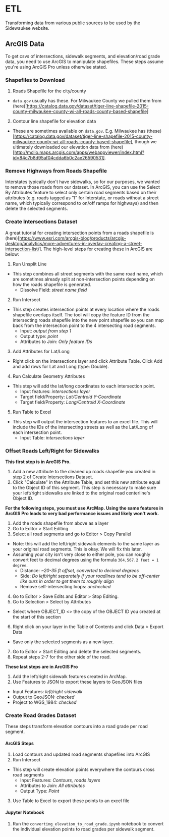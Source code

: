 # ETL
Transforming data from various public sources to be used by the Sidewaukee website.

## ArcGIS Data
To get csvs of intersections, sidewalk segments, and elevation/road grade data, you need to use ArcGIS to manipulate shapefiles. These steps assume you're using ArcGIS Pro unless otherwise stated.

### Shapefiles to Download
1. Roads Shapefile for the city/county
* `data.gov` usually has these. For Milwaukee County we pulled them from (here)[https://catalog.data.gov/dataset/tiger-line-shapefile-2015-county-milwaukee-county-wi-all-roads-county-based-shapefile]
2. Contour line shapefile for elevation data
* These are sometimes available on `data.gov`. E.g. Milwaukee has (these)[https://catalog.data.gov/dataset/tiger-line-shapefile-2015-county-milwaukee-county-wi-all-roads-county-based-shapefile], though we ultimately downloaded our elevation data from (here)[http://mclio.maps.arcgis.com/apps/webappviewer/index.html?id=84c7b8d95af04cdda6b0c2ae26590531]. 

### Remove Highways from Roads Shapefile
Interstates typically don't have sidewalks, so for our purposes, we wanted to remove those roads from our dataset. In ArcGIS, you can use the Select By Attributes feature to select only certain road segments based on their attributes (e.g. roads tagged as "I" for Interstate, or roads without a street name, which typically correspond to on/off ramps for highways) and then delete the selected segments. 

### Create Intersections Dataset
A great tutorial for creating intersection points from a roads shapefile is (here)[https://www.esri.com/arcgis-blog/products/arcgis-desktop/analytics/more-adventures-in-overlay-creating-a-street-intersection-list/]. The high-level steps for creating these in ArcGIS are below:

1. Run Unsplit Line
* This step combines all street segments with the same road name, which are sometimes already split at non-intersection points depending on how the roads shapefile is generated.
  * Dissolve Field: *street name field*
2. Run Intersect
* This step creates intersection points at every location where the roads shapefile overlaps itself. The tool will copy the feature ID from the intersecting roads shapefile into the new point shapefile so you can map back from the intersection point to the 4 intersecting road segments. 
  * Input: *output from step 1*
  * Output type: *point*
  * Attributes to Join: *Only feature IDs*
3. Add Attributes for Lat/Long
* Right click on the intersections layer and click Attribute Table. Click Add and add rows for Lat and Long (type: Double).
4. Run Calculate Geometry Attributes
* This step will add the lat/long coordinates to each intersection point.
  * Input features: *intersections layer*
  * Target field/Property: *Lat/Centroid Y-Coordinate*
  * Target field/Property: *Long/Centroid X-Coordinate*
5. Run Table to Excel
* This step will output the intersection features to an excel file. This will include the IDs of the intersecting streets as well as the Lat/Long of each intersection point.
  * Input Table: *intersections layer*



### Offset Roads Left/Right for Sidewalks
**This first step is in ArcGIS Pro.**
1. Add a new attribute to the cleaned up roads shapefile you created in step 2 of Create Intersections Dataset.
2. Click "Calculate" in the Attribute Table, and set this new attribute equal to the Object ID of this segment.
This step is necessary to make sure your left/right sidewalks are linked to the original road centerline's Object ID.

**For the following steps, you must use ArcMap. Using the same features in ArcGIS Pro leads to very bad performance issues and likely won't work.**

1. Add the roads shapefile from above as a layer
2. Go to Editor > Start Editing
3. Select all road segments and go to Editor > Copy Parallel
* Note: this will add the left/right sidewalk elements to the same layer as your original road segments. This is okay. We will fix this later.
* Assuming your city isn't very close to either pole, you can roughly convert feet to decimal degrees using the formula `364,567.2 feet = 1 degree`. 
  * Distance: *~20-35 ft offset, converted to decimal degrees*
  * Side: *Do left/right separately if your roadlines tend to be off-center like ours in order to get them to roughly align*
  * Remove self-intersecting loops: *unchecked*

4. Go to Editor > Save Edits and Editor > Stop Editing.
5. Go to Selection > Select by Attributes
* Select where OBJECT_ID <> the copy of the OBJECT ID you created at the start of this section
6. Right click on your layer in the Table of Contents and click Data > Export Data
* Save only the selected segments as a new layer. 
7. Go to Editor > Start Editing and delete the selected segments.
8. Repeat steps 2-7 for the other side of the road.

**These last steps are in ArcGIS Pro**
1. Add the left/right sidewalk features created in ArcMap.
2. Use Features to JSON to export these layers to GeoJSON files
* Input Features: *left/right sidewalk*
* Output to GeoJSON: *checked*
* Project to WGS_1984: *checked*


### Create Road Grades Dataset
These steps transform elevation contours into a road grade per road segment. 

#### ArcGIS Steps
1. Load contours and updated road segments shapefiles into ArcGIS
2. Run Intersect
* This step will create elevation points everywhere the contours cross road segments
  * Input Features: *Contours, roads layers*
  * Attributes to Join: *All attributes*
  * Output Type: *Point*

3. Use Table to Excel to export these points to an excel file

#### Jupyter Notebook
1. Run the `converting_elevation_to_road_grade.ipynb` notebook to convert the individual elevation points to road grades per sidewalk segment.
